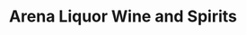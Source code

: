 ---
title: "Arena Liquor Wine and Spirits"
url: /saint-louis/arena-liquor-wine-and-spirits/
shop: Spirituosen
---